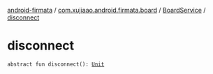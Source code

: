 [android-firmata](../../index.md) / [com.xujiaao.android.firmata.board](../index.md) / [BoardService](index.md) / [disconnect](./disconnect.md)

# disconnect

`abstract fun disconnect(): `[`Unit`](https://kotlinlang.org/api/latest/jvm/stdlib/kotlin/-unit/index.html)